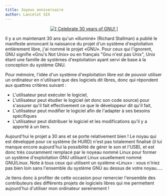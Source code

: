 ```yaml
---
title: Joyeux anniversaire
author: Lancelot SIX
---
```

<center>
<a href="https://gnu.org/gnu30"><img src="https://static.fsf.org/nosvn/misc/GNU_30th_badge.png" alt="[ Celebrate 30 years of GNU! ]" /></a>
</center>

Il y a un maintenant 30 ans qu'un «illuminé» (Richard Stallman) a publié le manifeste annoncant la naissance du projet d'un système d'exploitation entièrement libre, j'ai nommé le projet «GNU». Pour ceux qui l'ignorent, GNU signifie «Gnu's Not Unix» ou en français "Gnu n'est pas Unix", Unix étant une famille de systèmes d'exploitation ayant servi de base à la conception du système GNU.

Pour mémoire, l'idée d'un système d'exploitation libre est de pouvoir utiliser un ordinateur en n'utilisant que des logiciels dit libres, donc qui répondent aux quattres critères suivant :

- L'utilisateur peut exécuter le logiciel,
- L'utilisateur peut étudier le logiciel (et donc son code source) pour s'assurer qu'il fait effectivement ce que le développeur dit qu'il fait,
- L'utilisateur peut modifier le logiciel afin de l'adapter à ses besoins spécifiques
- L'utilisateur peut distribuer le logiciel et les modifications qu'il y a apporté à un tiers.

Aujourd'hui le projet a 30 ans et se porte relativement bien ! Le noyau qui est développé pour ce système (le HURD) n'est pas totalement finalisé (il lui manque encore aujourd'hui la possibilité de gérer le son et l'USB), et est donc très couramment remplacé par le noyeau nommé Linux pour former un système d'exploitation GNU utilisant Linux usuellement nommé GNU/Linux. Note à tous ceux qui utilisent un système «Linux» : vous n'iriez pas bien loin sans l'ensemble du système GNU au dessus de votre noyau.....

Je tiens donc à profiter de cette occasion pour remercier l'ensemble des contributeurs des différents projets de logiciels libres qui me permettent aujourd'hui d'utiliser mon ordinateur sereinement !
